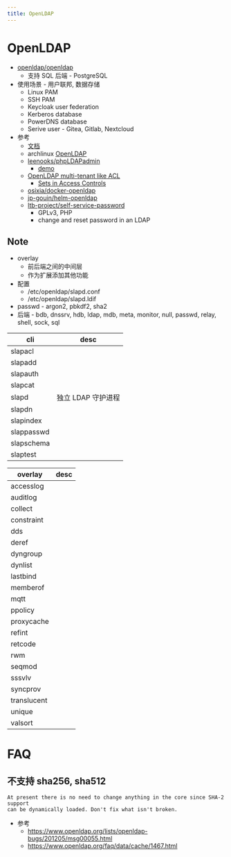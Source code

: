 ```yaml
---
title: OpenLDAP
---
```


# OpenLDAP

- [openldap/openldap](https://github.com/openldap/openldap)
  - 支持 SQL 后端 - PostgreSQL
- 使用场景 - 用户联邦, 数据存储
  - Linux PAM
  - SSH PAM
  - Keycloak user federation
  - Kerberos database
  - PowerDNS database
  - Serive user - Gitea, Gitlab, Nextcloud
- 参考
  - [文档](https://www.openldap.org/doc/)
  - archlinux [OpenLDAP](https://wiki.archlinux.org/index.php/OpenLDAP)
  - [leenooks/phpLDAPadmin](https://github.com/leenooks/phpLDAPadmin)
    - [demo](http://demo.phpldapadmin.org/)
  - [OpenLDAP multi-tenant like ACL](https://stackoverflow.com/questions/22606811)
    - [Sets in Access Controls](https://www.openldap.org/faq/data/cache/1133.html)
  - [osixia/docker-openldap](https://github.com/osixia/docker-openldap)
  - [jp-gouin/helm-openldap](https://github.com/jp-gouin/helm-openldap)
  - [ltb-project/self-service-password](https://github.com/ltb-project/self-service-password)
    - GPLv3, PHP
    - change and reset password in an LDAP

## Note

- overlay
  - 前后端之间的中间层
  - 作为扩展添加其他功能
- 配置
  - /etc/openldap/slapd.conf
  - /etc/openldap/slapd.ldif
- passwd - argon2, pbkdf2, sha2
- 后端 - bdb, dnssrv, hdb, ldap, mdb, meta, monitor, null, passwd, relay, shell, sock, sql

| cli        | desc               |
| ---------- | ------------------ |
| slapacl    |
| slapadd    |
| slapauth   |
| slapcat    |
| slapd      | 独立 LDAP 守护进程 |
| slapdn     |
| slapindex  |
| slappasswd |
| slapschema |
| slaptest   |

| overlay     | desc |
| ----------- | ---- |
| accesslog   |
| auditlog    |
| collect     |
| constraint  |
| dds         |
| deref       |
| dyngroup    |
| dynlist     |
| lastbind    |
| memberof    |
| mqtt        |
| ppolicy     |
| proxycache  |
| refint      |
| retcode     |
| rwm         |
| seqmod      |
| sssvlv      |
| syncprov    |
| translucent |
| unique      |
| valsort     |

# FAQ

## 不支持 sha256, sha512

```
At present there is no need to change anything in the core since SHA-2 support
can be dynamically loaded. Don't fix what isn't broken.
```

- 参考
  - https://www.openldap.org/lists/openldap-bugs/201205/msg00055.html
  - https://www.openldap.org/faq/data/cache/1467.html
